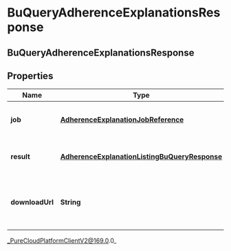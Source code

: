 # BuQueryAdherenceExplanationsResponse

## BuQueryAdherenceExplanationsResponse

## Properties

|Name | Type | Description | Notes|
|------------ | ------------- | ------------- | -------------|
| **job** | [**AdherenceExplanationJobReference**](AdherenceExplanationJobReference) | The asynchronous job handling the query | [optional] |
| **result** | [**AdherenceExplanationListingBuQueryResponse**](AdherenceExplanationListingBuQueryResponse) | The result of the query. May come via notification | [optional] |
| **downloadUrl** | **String** | The URL from which to download the result. May come via notification | [optional] |



_PureCloudPlatformClientV2@169.0.0_

